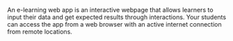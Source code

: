 An e-learning web app is an interactive webpage that allows learners to input their data and get expected results through interactions. Your students can access the app from a web browser with an active internet connection from remote locations.
